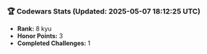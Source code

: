 ### 🏆 Codewars Stats (Updated: 2025-05-07 18:12:25 UTC)

- **Rank:** 8 kyu
- **Honor Points:** 3
- **Completed Challenges:** 1
